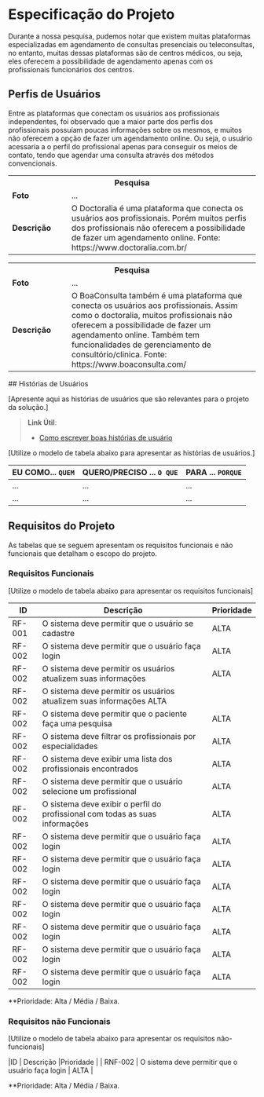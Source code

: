 # Especificação do Projeto

Durante a nossa pesquisa, pudemos notar que existem muitas plataformas especializadas em agendamento de consultas presenciais ou teleconsultas, no entanto, muitas dessas plataformas são de centros médicos, ou seja, eles oferecem a possibilidade de agendamento apenas com os profissionais funcionários dos centros. 

## Perfis de Usuários

Entre as plataformas que conectam os usuários aos profissionais independentes, foi observado que a maior parte dos perfis dos profissionais possuíam poucas informações sobre os mesmos, e muitos não oferecem a opção de fazer um agendamento online. Ou seja, o usuário acessaria a o perfil do profissional apenas para conseguir os meios de contato, tendo que agendar uma consulta através dos métodos convencionais.

<table> 
<tbody> 
<tr align=center>
<th colspan="2"> Pesquisa </th>
</tr> 
<tr>
<td width="150px"><b> Foto </b></td>
<td width="600px">...</td> 

</tr>
<tr>
<td><b> Descrição </b></td>
<td>  O Doctoralia é uma plataforma que conecta os usuários aos profissionais. Porém muitos perfis dos profissionais não oferecem a possibilidade de fazer um agendamento online.
Fonte: https://www.doctoralia.com.br/ 
</tr>
</tbody>
</table>

<table> 
<tbody> 
<tr align=center>
<th colspan="2"> Pesquisa </th>
</tr> 
<tr>
<td width="150px"><b> Foto </b></td>
<td width="600px">...</td> 

</tr>
<tr>
<td><b> Descrição </b></td>
<td>  O BoaConsulta também é uma plataforma que conecta os usuários aos profissionais. Assim como o doctoralia, muitos profissionais não oferecem a possibilidade de fazer um agendamento online. Também tem funcionalidades de gerenciamento de consultório/clinica.
Fonte: https://www.boaconsulta.com/
</tr>
</tbody>
</table>
## Histórias de Usuários

[Apresente aqui as histórias de usuários que são relevantes para o projeto da solução.]

> **Link Útil**:
> - [Como escrever boas histórias de usuário](https://medium.com/vertice/como-escrever-boas-users-stories-hist%C3%B3rias-de-usu%C3%A1rios-b29c75043fac)

[Utilize o modelo de tabela abaixo para apresentar as histórias de usuários.]

|EU COMO... `QUEM`   | QUERO/PRECISO ... `O QUE` |PARA ... `PORQUE`                 |
|--------------------|---------------------------|----------------------------------|
| ...                | ...                       | ...                              |
| ...                | ...                       | ...                              |

## Requisitos do Projeto

As tabelas que se seguem apresentam os requisitos funcionais e não funcionais que detalham o escopo do projeto.

### Requisitos Funcionais

[Utilize o modelo de tabela abaixo para apresentar os requisitos funcionais]

|ID      | Descrição                                             | Prioridade |
|--------|---------------------------------                      |----|
| RF-001 |  O sistema deve permitir que o usuário se cadastre    | ALTA | 
| RF-002 |  O sistema deve permitir que o usuário faça login     | ALTA |
| RF-002 |  O sistema deve permitir os usuários atualizem suas informações | ALTA |                         | RF-002 | O sistema deve permitir que os profissionais sincronizem suas agendas com a agenda da plataforma | ALTA |                                 
| RF-002 |  O sistema deve permitir os usuários atualizem suas informações  ALTA |                          | RF-002 | O sistema deve permitir que os profissionais sincronizem suas agendas com a agenda da plataforma| ALTA |                                 
| RF-002 |  O sistema deve permitir que o paciente faça uma pesquisa         | ALTA |   
| RF-002 |  O sistema deve filtrar os profissionais por  especialidades        | ALTA | 
| RF-002 |  O sistema deve exibir uma lista dos profissionais encontrados  | ALTA |     
| RF-002 |  O sistema deve permitir que o usuário selecione um profissional  | ALTA |
| RF-002 |  O sistema deve exibir o perfil do profissional com todas as suas informações     | ALTA |
| RF-002 |  O sistema deve permitir que o usuário faça login     | ALTA |
| RF-002 |  O sistema deve permitir que o usuário faça login     | ALTA |
| RF-002 |  O sistema deve permitir que o usuário faça login     | ALTA |
| RF-002 |  O sistema deve permitir que o usuário faça login     | ALTA |
| RF-002 |  O sistema deve permitir que o usuário faça login     | ALTA |
| RF-002 |  O sistema deve permitir que o usuário faça login     | ALTA |
| RF-002 |  O sistema deve permitir que o usuário faça login     | ALTA |
**Prioridade: Alta / Média / Baixa. 

### Requisitos não Funcionais

[Utilize o modelo de tabela abaixo para apresentar os requisitos não-funcionais]

|ID       | Descrição                                             |Prioridade |
| RNF-002 |  O sistema deve permitir que o usuário faça login     | ALTA |

**Prioridade: Alta / Média / Baixa. 

